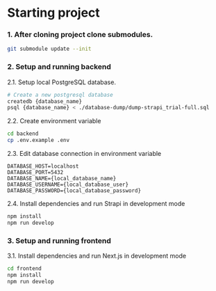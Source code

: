 # Starting project

### 1. After cloning project clone submodules.
    
```bash
git submodule update --init
```

### 2. Setup and running backend

2.1. Setup local PostgreSQL database.
```bash
# Create a new postgresql database
createdb {database_name}
psql {database_name} < ./database-dump/dump-strapi_trial-full.sql
```

2.2. Create environment variable
```bash
cd backend
cp .env.example .env
```

2.3. Edit database connection in environment variable
```
DATABASE_HOST=localhost
DATABASE_PORT=5432
DATABASE_NAME={local_database_name}
DATABASE_USERNAME={local_database_user}
DATABASE_PASSWORD={local_database_password}
```

2.4. Install dependencies and run Strapi in development mode
```bash
npm install
npm run develop
```

### 3. Setup and running frontend

3.1. Install dependencies and run Next.js in development mode
```bash
cd frontend
npm install
npm run develop
```
